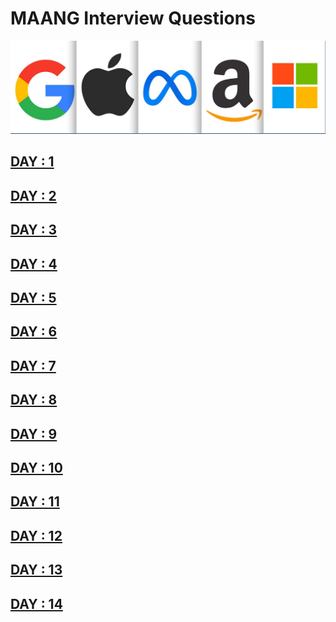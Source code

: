 # MAANG Interview Questions

![MAANG](./images/maang.png)

## [DAY : 1](./DAY%20:%201/readme.md)

## [DAY : 2](./DAY%20:%202/readme.md)

## [DAY : 3](./DAY%20:%203/readme.md)

## [DAY : 4](./DAY%20:%204/readme.md)

## [DAY : 5](./DAY%20:%205/readme.md)

## [DAY : 6](./DAY%20:%206/readme.md)

## [DAY : 7](./DAY%20:%207/readme.md)

## [DAY : 8](./DAY%20:%208/readme.md)

## [DAY : 9](./DAY%20:%209/readme.md)

## [DAY : 10](./DAY%20:%2010/readme.md)

## [DAY : 11](./DAY%20:%2011/readme.md)

## [DAY : 12](./DAY%20:%2012/readme.md)

## [DAY : 13](./DAY%20:%2013/readme.md)

## [DAY : 14](./DAY%20:%2014/readme.md)

